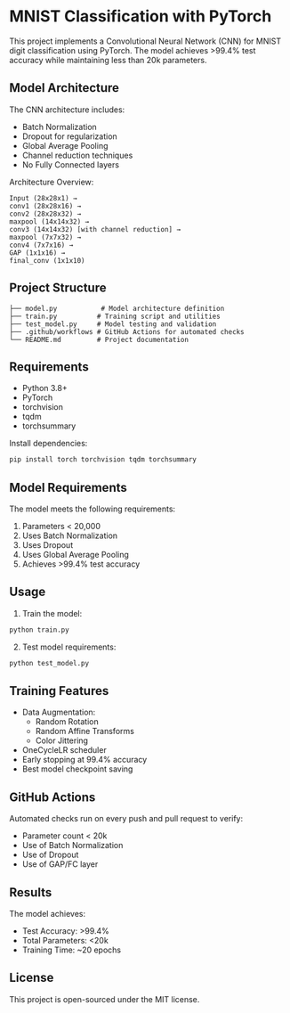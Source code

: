 # MNIST Classification with PyTorch

This project implements a Convolutional Neural Network (CNN) for MNIST digit classification using PyTorch. The model achieves >99.4% test accuracy while maintaining less than 20k parameters.

## Model Architecture

The CNN architecture includes:
- Batch Normalization
- Dropout for regularization
- Global Average Pooling
- Channel reduction techniques
- No Fully Connected layers

Architecture Overview:
```
Input (28x28x1) →
conv1 (28x28x16) →
conv2 (28x28x32) →
maxpool (14x14x32) →
conv3 (14x14x32) [with channel reduction] →
maxpool (7x7x32) →
conv4 (7x7x16) →
GAP (1x1x16) →
final_conv (1x1x10)
```

## Project Structure

```
├── model.py           # Model architecture definition
├── train.py          # Training script and utilities
├── test_model.py     # Model testing and validation
├── .github/workflows # GitHub Actions for automated checks
└── README.md         # Project documentation
```

## Requirements

- Python 3.8+
- PyTorch
- torchvision
- tqdm
- torchsummary

Install dependencies:
```bash
pip install torch torchvision tqdm torchsummary
```

## Model Requirements

The model meets the following requirements:
1. Parameters < 20,000
2. Uses Batch Normalization
3. Uses Dropout
4. Uses Global Average Pooling
5. Achieves >99.4% test accuracy

## Usage

1. Train the model:
```bash
python train.py
```

2. Test model requirements:
```bash
python test_model.py
```

## Training Features

- Data Augmentation:
  - Random Rotation
  - Random Affine Transforms
  - Color Jittering
- OneCycleLR scheduler
- Early stopping at 99.4% accuracy
- Best model checkpoint saving

## GitHub Actions

Automated checks run on every push and pull request to verify:
- Parameter count < 20k
- Use of Batch Normalization
- Use of Dropout
- Use of GAP/FC layer

## Results

The model achieves:
- Test Accuracy: >99.4%
- Total Parameters: <20k
- Training Time: ~20 epochs

## License

This project is open-sourced under the MIT license. 